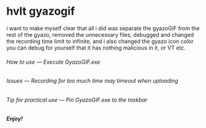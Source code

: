 # hvlt gyazogif
i want to make myself clear that all i did was separate the gyazoGIF from
the rest of the gyazo, removed the unnecessary files, debugged and changed the
recording time limit to infinite, and i also changed the gyazo icon color
you can debug for yourself that it has nothing malicious in it, or VT etc.


###### How to use — Execute GyazoGIF.exe

###### Issues — Recording for too much time may timeout when uploading


###### Tip for practical use — Pin GyazoGIF.exe to the taskbar

##### Enjoy!
